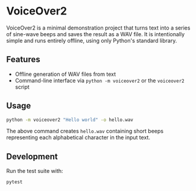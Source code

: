 # VoiceOver2

VoiceOver2 is a minimal demonstration project that turns text into a series of
sine-wave beeps and saves the result as a WAV file. It is intentionally simple
and runs entirely offline, using only Python's standard library.

## Features

* Offline generation of WAV files from text
* Command-line interface via `python -m voiceover2` or the `voiceover2` script

## Usage

```bash
python -m voiceover2 "Hello world" -o hello.wav
```

The above command creates `hello.wav` containing short beeps representing each
alphabetical character in the input text.

## Development

Run the test suite with:

```bash
pytest
```
